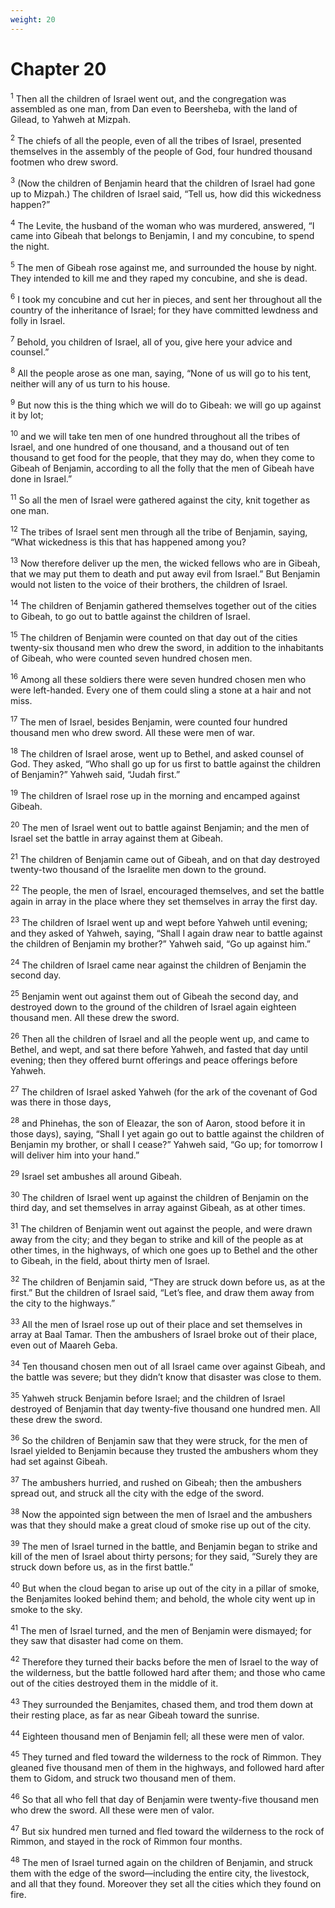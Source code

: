 ```yaml
---
weight: 20
---
```


# Chapter 20

<sup>1</sup> Then all the children of Israel went out, and the congregation was assembled as one man, from Dan even to Beersheba, with the land of Gilead, to Yahweh at Mizpah. 

<sup>2</sup> The chiefs of all the people, even of all the tribes of Israel, presented themselves in the assembly of the people of God, four hundred thousand footmen who drew sword. 

<sup>3</sup> (Now the children of Benjamin heard that the children of Israel had gone up to Mizpah.) The children of Israel said, “Tell us, how did this wickedness happen?” 

<sup>4</sup> The Levite, the husband of the woman who was murdered, answered, “I came into Gibeah that belongs to Benjamin, I and my concubine, to spend the night. 

<sup>5</sup> The men of Gibeah rose against me, and surrounded the house by night. They intended to kill me and they raped my concubine, and she is dead. 

<sup>6</sup> I took my concubine and cut her in pieces, and sent her throughout all the country of the inheritance of Israel; for they have committed lewdness and folly in Israel. 

<sup>7</sup> Behold, you children of Israel, all of you, give here your advice and counsel.” 

<sup>8</sup> All the people arose as one man, saying, “None of us will go to his tent, neither will any of us turn to his house. 

<sup>9</sup> But now this is the thing which we will do to Gibeah: we will go up against it by lot; 

<sup>10</sup> and we will take ten men of one hundred throughout all the tribes of Israel, and one hundred of one thousand, and a thousand out of ten thousand to get food for the people, that they may do, when they come to Gibeah of Benjamin, according to all the folly that the men of Gibeah have done in Israel.” 

<sup>11</sup> So all the men of Israel were gathered against the city, knit together as one man. 

<sup>12</sup> The tribes of Israel sent men through all the tribe of Benjamin, saying, “What wickedness is this that has happened among you? 

<sup>13</sup> Now therefore deliver up the men, the wicked fellows who are in Gibeah, that we may put them to death and put away evil from Israel.” But Benjamin would not listen to the voice of their brothers, the children of Israel. 

<sup>14</sup> The children of Benjamin gathered themselves together out of the cities to Gibeah, to go out to battle against the children of Israel. 

<sup>15</sup> The children of Benjamin were counted on that day out of the cities twenty-six thousand men who drew the sword, in addition to the inhabitants of Gibeah, who were counted seven hundred chosen men. 

<sup>16</sup> Among all these soldiers there were seven hundred chosen men who were left-handed. Every one of them could sling a stone at a hair and not miss. 

<sup>17</sup> The men of Israel, besides Benjamin, were counted four hundred thousand men who drew sword. All these were men of war. 

<sup>18</sup> The children of Israel arose, went up to Bethel, and asked counsel of God. They asked, “Who shall go up for us first to battle against the children of Benjamin?” Yahweh said, “Judah first.” 

<sup>19</sup> The children of Israel rose up in the morning and encamped against Gibeah. 

<sup>20</sup> The men of Israel went out to battle against Benjamin; and the men of Israel set the battle in array against them at Gibeah. 

<sup>21</sup> The children of Benjamin came out of Gibeah, and on that day destroyed twenty-two thousand of the Israelite men down to the ground. 

<sup>22</sup> The people, the men of Israel, encouraged themselves, and set the battle again in array in the place where they set themselves in array the first day. 

<sup>23</sup> The children of Israel went up and wept before Yahweh until evening; and they asked of Yahweh, saying, “Shall I again draw near to battle against the children of Benjamin my brother?” Yahweh said, “Go up against him.” 

<sup>24</sup> The children of Israel came near against the children of Benjamin the second day. 

<sup>25</sup> Benjamin went out against them out of Gibeah the second day, and destroyed down to the ground of the children of Israel again eighteen thousand men. All these drew the sword. 

<sup>26</sup> Then all the children of Israel and all the people went up, and came to Bethel, and wept, and sat there before Yahweh, and fasted that day until evening; then they offered burnt offerings and peace offerings before Yahweh. 

<sup>27</sup> The children of Israel asked Yahweh (for the ark of the covenant of God was there in those days, 

<sup>28</sup> and Phinehas, the son of Eleazar, the son of Aaron, stood before it in those days), saying, “Shall I yet again go out to battle against the children of Benjamin my brother, or shall I cease?” Yahweh said, “Go up; for tomorrow I will deliver him into your hand.” 

<sup>29</sup> Israel set ambushes all around Gibeah. 

<sup>30</sup> The children of Israel went up against the children of Benjamin on the third day, and set themselves in array against Gibeah, as at other times. 

<sup>31</sup> The children of Benjamin went out against the people, and were drawn away from the city; and they began to strike and kill of the people as at other times, in the highways, of which one goes up to Bethel and the other to Gibeah, in the field, about thirty men of Israel. 

<sup>32</sup> The children of Benjamin said, “They are struck down before us, as at the first.” But the children of Israel said, “Let’s flee, and draw them away from the city to the highways.” 

<sup>33</sup> All the men of Israel rose up out of their place and set themselves in array at Baal Tamar. Then the ambushers of Israel broke out of their place, even out of Maareh Geba. 

<sup>34</sup> Ten thousand chosen men out of all Israel came over against Gibeah, and the battle was severe; but they didn’t know that disaster was close to them. 

<sup>35</sup> Yahweh struck Benjamin before Israel; and the children of Israel destroyed of Benjamin that day twenty-five thousand one hundred men. All these drew the sword. 

<sup>36</sup> So the children of Benjamin saw that they were struck, for the men of Israel yielded to Benjamin because they trusted the ambushers whom they had set against Gibeah. 

<sup>37</sup> The ambushers hurried, and rushed on Gibeah; then the ambushers spread out, and struck all the city with the edge of the sword. 

<sup>38</sup> Now the appointed sign between the men of Israel and the ambushers was that they should make a great cloud of smoke rise up out of the city. 

<sup>39</sup> The men of Israel turned in the battle, and Benjamin began to strike and kill of the men of Israel about thirty persons; for they said, “Surely they are struck down before us, as in the first battle.” 

<sup>40</sup> But when the cloud began to arise up out of the city in a pillar of smoke, the Benjamites looked behind them; and behold, the whole city went up in smoke to the sky. 

<sup>41</sup> The men of Israel turned, and the men of Benjamin were dismayed; for they saw that disaster had come on them. 

<sup>42</sup> Therefore they turned their backs before the men of Israel to the way of the wilderness, but the battle followed hard after them; and those who came out of the cities destroyed them in the middle of it. 

<sup>43</sup> They surrounded the Benjamites, chased them, and trod them down at their resting place, as far as near Gibeah toward the sunrise. 

<sup>44</sup> Eighteen thousand men of Benjamin fell; all these were men of valor. 

<sup>45</sup> They turned and fled toward the wilderness to the rock of Rimmon. They gleaned five thousand men of them in the highways, and followed hard after them to Gidom, and struck two thousand men of them. 

<sup>46</sup> So that all who fell that day of Benjamin were twenty-five thousand men who drew the sword. All these were men of valor. 

<sup>47</sup> But six hundred men turned and fled toward the wilderness to the rock of Rimmon, and stayed in the rock of Rimmon four months. 

<sup>48</sup> The men of Israel turned again on the children of Benjamin, and struck them with the edge of the sword—including the entire city, the livestock, and all that they found. Moreover they set all the cities which they found on fire. 


